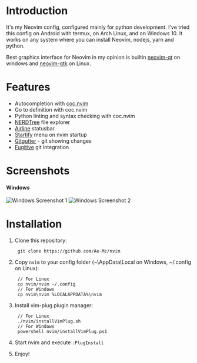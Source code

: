 # Introduction

It's my Neovim config, configured mainly for python
development. I've tried this config on Android with termux,
on Arch Linux, and on Windows 10. It works on any system
where you can install Neovim, nodejs, yarn and python.

Best graphics interface for Neovim in my opinion is builtin
[neovim-qt][1]
on windows and
[neovim-gtk][2] on Linux.

# Features

+ Autocompletion with [coc.nvim][3]
+ Go to definition with coc.nvim
+ Python linting and syntax checking with coc.nvim
+ [NERDTree][4] file explorer
+ [Airline][5] statusbar
+ [Startify][6] menu on nvim startup
+ [Gitgutter][7] - git showing changes
+ [Fugitive][8] git integration

[1]: <https://github.com/neovim/neovim/releases/latest>
[2]: <https://github.com/daa84/neovim-gtk>
[3]: <https://github.com/neoclide/coc.nvim>
[4]: <https://github.com/scrooloose/nerdtree>
[5]: <https://github.com/vim-airline/vim-airline>
[6]: <https://github.com/mhinz/vim-startify>
[7]: <https://github.com/airblade/vim-gitgutter>
[8]: <https://github.com/tpope/vim-fugitive>

# Screenshots

#### Windows

![Windows Screenshot 1](https://user-images.githubusercontent.com/43097289/76864602-46f41200-6859-11ea-9502-c0fdc6ae10be.png)
![Windows Screenshot 2](https://user-images.githubusercontent.com/43097289/76865751-14e3af80-685b-11ea-9b4d-ba92e879baba.png)

# Installation

1. Clone this repository:

        git clone https://github.com/Ae-Mc/nvim

2. Copy ``nvim`` to your config folder
(~\AppData\Local on Windows, ~/.config on Linux):

        // For Linux
        cp nvim/nvim ~/.config
        // For Windows
        cp nvim\nvim %LOCALAPPDATA%\nvim

3. Install vim-plug plugin manager:

        // For Linux
        ./nvim/installVimPlug.sh
        // For Windows
        powershell nvim/installVimPlug.ps1

4. Start nvim and execute ``:PlugInstall``
5. Enjoy!
